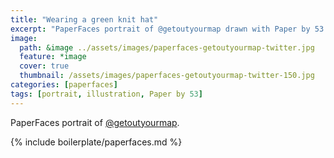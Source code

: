 ```yaml
---
title: "Wearing a green knit hat"
excerpt: "PaperFaces portrait of @getoutyourmap drawn with Paper by 53 on an iPad."
image: 
  path: &image ../assets/images/paperfaces-getoutyourmap-twitter.jpg 
  feature: *image
  cover: true
  thumbnail: /assets/images/paperfaces-getoutyourmap-twitter-150.jpg
categories: [paperfaces]
tags: [portrait, illustration, Paper by 53]
---
```


PaperFaces portrait of [@getoutyourmap](https://twitter.com/getoutyourmap).

{% include boilerplate/paperfaces.md %}
